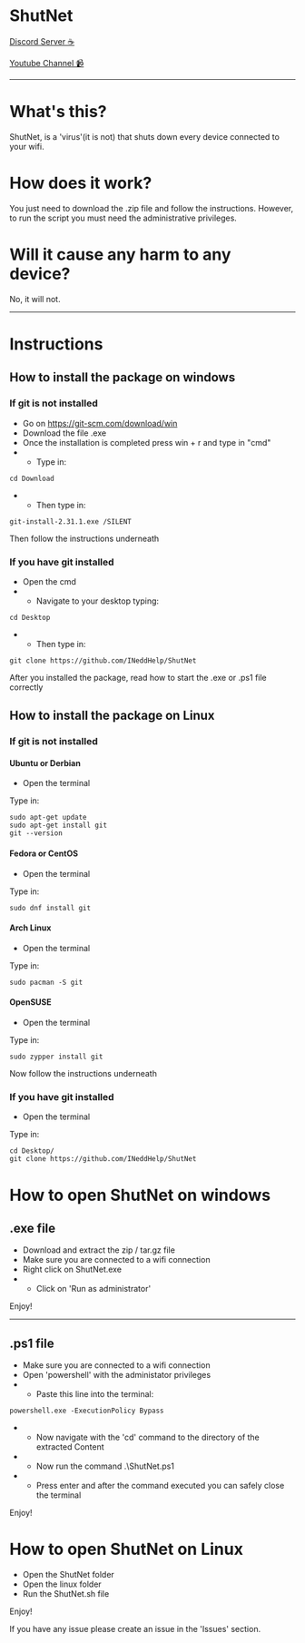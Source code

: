 # ShutNet

[Discord Server ☕](https://discord.gg/xbCqXzc6)

[Youtube Channel 📹](https://www.youtube.com/channel/UCADzCQHiPs0nBP8WTuFnIPA)

---

# What's this?

ShutNet, is a 'virus'(it is not) that shuts down every device connected to your wifi. 

# How does it work? 

You just need to download the .zip file and follow the instructions.
However, to run the script you must need the administrative privileges.

# Will it cause any harm to any device?

No, it will not.

---

# Instructions

## How to install the package on windows

### If git is not installed 

- Go on https://git-scm.com/download/win
- Download the file .exe
- Once the installation is completed press win + r and type in "cmd"
-  -  Type in:
```
cd Download
```
-  -  Then type in:
```
git-install-2.31.1.exe /SILENT
```
Then follow the instructions underneath 

### If you have git installed

- Open the cmd
-  -  Navigate to your desktop typing:
```
cd Desktop
```
-  -  Then type in:
```
git clone https://github.com/INeddHelp/ShutNet
```

After you installed the package, read how to start the .exe or .ps1 file correctly

## How to install the package on Linux

### If git is not installed

#### Ubuntu or Derbian
- Open the terminal

Type in:
```
sudo apt-get update
sudo apt-get install git
git --version
```

#### Fedora or CentOS
- Open the terminal

Type in:
```
sudo dnf install git
```

#### Arch Linux
- Open the terminal

Type in:
```
sudo pacman -S git
```
#### OpenSUSE
- Open the terminal

Type in:
```
sudo zypper install git
```
Now follow the instructions underneath

### If you have git installed

- Open the terminal

Type in:
```
cd Desktop/
git clone https://github.com/INeddHelp/ShutNet
```

# How to open ShutNet on windows
## .exe file

-  Download and extract the zip / tar.gz file
-  Make sure you are connected to a wifi connection
-  Right click on ShutNet.exe
-  -  Click on 'Run as administrator'

Enjoy!

---

## .ps1 file

-  Make sure you are connected to a wifi connection
-  Open 'powershell' with the administator privileges
-  -  Paste this line into the terminal: 
```
powershell.exe -ExecutionPolicy Bypass
```
-  -  Now navigate with the 'cd' command to the directory of the extracted Content
-  -  Now run the command .\ShutNet.ps1
-  -  Press enter and after the command executed you can safely close the terminal

Enjoy!

# How to open ShutNet on Linux

- Open the ShutNet folder
- Open the linux folder
- Run the ShutNet.sh file

Enjoy!

If you have any issue please create an issue in the 'Issues' section.
